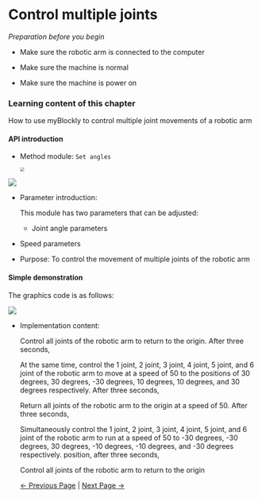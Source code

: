 # Control multiple joints

<i>Preparation before you begin</i>

- Make sure the robotic arm is connected to the computer

- Make sure the machine is normal

- Make sure the machine is power on

### Learning content of this chapter

How to use myBlockly to control multiple joint movements of a robotic arm

#### API introduction

* Method module: `Set angles`

  <img src="../../../../resources/5-BasicApplication/5.2.1/m5/img/case/go_zero_item.png" style="zoom: 50%;" />

<img src="../../../../resources/5-BasicApplication/5.2.1/m5/img/blocks/mid/8.png" />

* Parameter introduction:

  This module has two parameters that can be adjusted:

  - Joint angle parameters

* Speed parameters

- Purpose: To control the movement of multiple joints of the robotic arm



#### Simple demonstration

The graphics code is as follows:

<img src="../../../../resources/5-BasicApplication/5.2.1/m5/img/case/joints.png"  />

* Implementation content:

  Control all joints of the robotic arm to return to the origin. After three seconds,

  At the same time, control the 1 joint, 2 joint, 3 joint, 4 joint, 5 joint, and 6 joint of the robotic arm to move at a speed of 50 to the positions of 30 degrees, 30 degrees, -30 degrees, 10 degrees, 10 degrees, and 30 degrees respectively. After three seconds,

  Return all joints of the robotic arm to the origin at a speed of 50. After three seconds,

  Simultaneously control the 1 joint, 2 joint, 3 joint, 4 joint, 5 joint, and 6 joint of the robotic arm to run at a speed of 50 to -30 degrees, -30 degrees, 30 degrees, -10 degrees, -10 degrees, and -30 degrees respectively. position, after three seconds,

  Control all joints of the robotic arm to return to the origin



  [← Previous Page](./6-ControlSingleJoint.md) | [Next Page →](./8-GripperUse.md)
